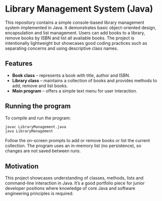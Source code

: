 # Library Management System (Java)

This repository contains a simple console-based library management system
implemented in Java. It demonstrates basic object-oriented design,
encapsulation and list management. Users can add books to a library,
remove books by ISBN and list all available books. The project is
intentionally lightweight but showcases good coding practices such as
separating concerns and using descriptive class names.

## Features

* **Book class** – represents a book with title, author and ISBN.
* **Library class** – maintains a collection of books and provides methods
  to add, remove and list books.
* **Main program** – offers a simple text menu for user interaction.

## Running the program

To compile and run the program:

```sh
javac LibraryManagement.java
java LibraryManagement
```

Follow the on-screen prompts to add or remove books or list the current
collection. The program uses an in-memory list (no persistence), so
changes are not saved between runs.

## Motivation

This project showcases understanding of classes, methods, lists and
command-line interaction in Java. It’s a good portfolio piece for
junior developer positions where knowledge of core Java and software
engineering principles is required.
